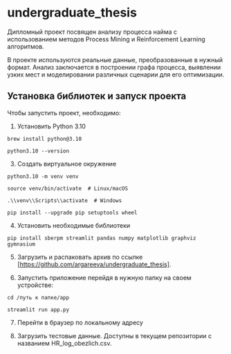 # undergraduate_thesis

Дипломный проект посвящен анализу процесса найма с использованием методов Process Mining и Reinforcement Learning алгоритмов. 

В проекте используются реальные данные, преобразованные в нужный формат. Анализ заключается в построении графа процесса, выявлении узких мест и моделировании различных сценарии для его оптимизации.

## Установка библиотек и запуск проекта

Чтобы запустить проект, необходимо:

1. Установить Python 3.10

`brew install python@3.10`

`python3.10 --version`

3. Создать виртуальное окружение

`python3.10 -m venv venv`

`source venv/bin/activate  # Linux/macOS`

`.\\venv\\Scripts\\activate  # Windows`

`pip install --upgrade pip setuptools wheel`

4. Установить необходимые библиотеки

`pip install sberpm streamlit pandas numpy matplotlib graphviz gymnasium`

5. Загрузить и распаковать архив по ссылке [https://github.com/argareeva/undergraduate_thesis].

6. Запустить приложение перейдя в нужную папку на своем устройстве:

`cd /путь к папке/app`

`streamlit run app.py`

7. Перейти в браузер по локальному адресу

8. Загрузить тестовые данные. Доступны в текущем репозитории с названием HR_log_obezlich.csv.
